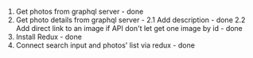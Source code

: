 1. Get photos from graphql server - done
2. Get photo details from graphql server -
2.1 Add description - done
2.2 Add direct link to an image if API don't let get one image by id - done
3. Install Redux - done
4. Connect search input and photos' list via redux - done